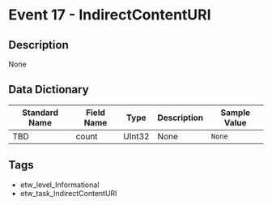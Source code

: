 # Event 17 - IndirectContentURI

## Description
None

## Data Dictionary
|Standard Name|Field Name|Type|Description|Sample Value|
|---|---|---|---|---|
|TBD|count|UInt32|None|`None`|

## Tags
* etw_level_Informational
* etw_task_IndirectContentURI